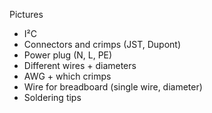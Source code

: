 Pictures

* I²C
* Connectors and crimps (JST, Dupont)
* Power plug (N, L, PE)
* Different wires + diameters
* AWG + which crimps
* Wire for breadboard (single wire, diameter)
* Soldering tips
